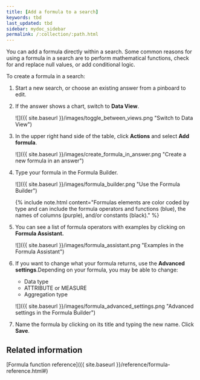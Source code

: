 ```yaml
---
title: [Add a formula to a search]
keywords: tbd
last_updated: tbd
sidebar: mydoc_sidebar
permalink: /:collection/:path.html
---
```

You can add a formula directly within a search. Some common reasons for using a formula in a search are to perform mathematical functions, check for and replace null values, or add conditional logic.

To create a formula in a search:

1. Start a new search, or choose an existing answer from a pinboard to edit.
2. If the answer shows a chart, switch to **Data View**.

     ![]({{ site.baseurl }}/images/toggle_between_views.png "Switch to Data View")

3. In the upper right hand side of the table, click **Actions** and select **Add formula**.

     ![]({{ site.baseurl }}/images/create_formula_in_answer.png "Create a new formula in an answer")

4. Type your formula in the Formula Builder.

     ![]({{ site.baseurl }}/images/formula_builder.png "Use the Formula Builder")

    {% include note.html content="Formulas elements are color coded by type and can include the formula operators and functions (blue), the names of columns (purple), and/or constants (black)." %}

5.  You can see a list of formula operators with examples by clicking on **Formula Assistant.**

    ![]({{ site.baseurl }}/images/formula_assistant.png "Examples in the Formula Assistant")

6.  If you want to change what your formula returns, use the **Advanced settings**.Depending on your formula, you may be able to change:

    -   Data type
    -   ATTRIBUTE or MEASURE
    -   Aggregation type
    
    ![]({{ site.baseurl }}/images/formula_advanced_settings.png "Advanced settings in the Formula Builder")

7. Name the formula by clicking on its title and typing the new name. Click **Save**.


## Related information  

[Formula function reference]({{ site.baseurl }}/reference/formula-reference.html#)
